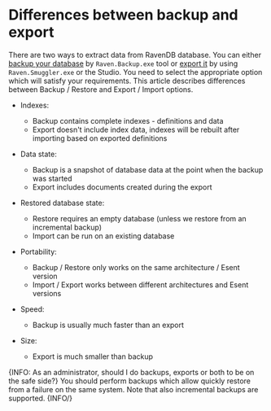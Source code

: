 ﻿# Differences between backup and export

There are two ways to extract data from RavenDB database. You can either [backup your database](./backup-and-restore) by `Raven.Backup.exe` tool or
[export it](exporting-and-importing-data) by using `Raven.Smuggler.exe` or the Studio. You need to select the appropriate option which 
will satisfy your requirements. This article describes differences between Backup / Restore and Export / Import options.

- Indexes:
    - Backup contains complete indexes - definitions and data
    - Export doesn't include index data, indexes will be rebuilt after importing based on exported definitions
   
- Data state:
    - Backup is a snapshot of database data at the point when the backup was started
    - Export includes documents created during the export
   
- Restored database state:
    - Restore requires an empty database (unless we restore from an incremental backup)
    - Import can be run on an existing database
  
- Portability: 
    - Backup / Restore only works on the same architecture / Esent version
    - Import / Export works between different architectures and Esent versions

- Speed: 
    - Backup is usually much faster than an export

- Size:
    - Export is much smaller than backup

{INFO: As an administrator, should I do backups, exports or both to be on the safe side?}
You should perform backups which allow quickly restore from a failure on the same system.
Note that also incremental backups are supported.
{INFO/}



